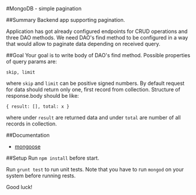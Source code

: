 #MongoDB - simple pagination

##Summary
Backend app supporting pagination.

Application has got already configured endpoints for CRUD operations and three DAO methods. We need DAO's find method to be configured in a way that would allow to paginate data depending on received query.


##Goal
Your goal is to write body of DAO's find method. Possible properties of query params are:

``` skip, limit ```

where `skip` and `limit` can be positive signed numbers.
By default request for data should return only one, first record from collection.
Structure of response.body should be like:

```{ result: [], total: x }```

where under `result` are returned data and under `total` are number of all records in collection.


##Documentation
* [mongoose](http://mongoosejs.com/)
 
##Setup
Run `npm install` before start.

Run `grunt test` to run unit tests. Note that you have to run `mongod` on your system before running rests.
 
 
 Good luck!
 
